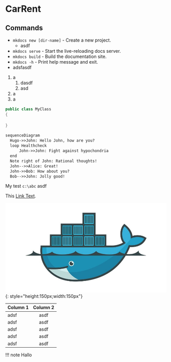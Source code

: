 # CarRent

## Commands

* `mkdocs new [dir-name]` - Create a new project.
  * asdf
* `mkdocs serve` - Start the live-reloading docs server.
* `mkdocs build` - Build the documentation site.
* `mkdocs -h` - Print help message and exit.
* adsfasdf

1. a
   1. dasdf
   1. asd
2. a
3. a

```csharp
public class MyClass
{

}
```

``` mermaid
sequenceDiagram
  Hugo->>John: Hello John, how are you?
  loop Healthcheck
      John->>John: Fight against hypochondria
  end
  Note right of John: Rational thoughts!
  John-->>Alice: Great!
  John->>Bob: How about you?
  Bob-->>John: Jolly good!
```

My test `c:\abc` asdf

This [Link Text](https://www.google.com).

![Alt Text](media/docker.jpg){: style="height:150px;width:150px"}


| Column 1 | Column 2 |
|----------|:---------:|
| adsf | asdf |
| adsf | asdf |
| adsf | asdf |
| adsf | asdf |
| adsf | asdf |

!!! note
    Hallo
